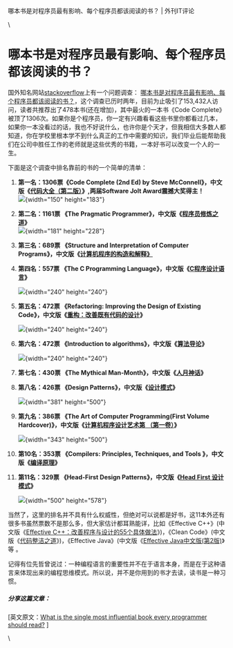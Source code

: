 哪本书是对程序员最有影响、每个程序员都该阅读的书？ | 外刊IT评论
<div>

<div style="-evernote-webclip:true">

\
<div>

<div>

<div>

<div>

哪本书是对程序员最有影响、每个程序员都该阅读的书？
==================================================

<div>

<div>

</div>

</div>

</div>

<div>

国外知名网站[stackoverflow](http://stackoverflow.com/)上有一个问题调查：
[哪本书是对程序员最有影响、每个程序员都该阅读的书？](http://stackoverflow.com/questions/1711/what-is-the-single-most-influential-book-every-programmer-should-read?tab=votes#tab-top)，这个调查已历时两年，目前为止吸引了153,432人访问，读者共推荐出了478本书(还在增加)，其中最火的一本书《Code
Complete》被顶了1306次。如果你是个程序员，你一定有兴趣看看这些书里你都看过几本，如果你一本没看过的话，我也不好说什么，也许你是个天才，但我相信大多数人都知道，你在学校里根本学不到什么真正的工作中需要的知识，我们毕业后能帮助我们在公司中胜任工作的老师就是这些优秀的书籍，一本好书可以改变一个人的一生。

下面是这个调查中排名靠前的书的一个简单的清单：

1.  **第一名：1306票《Code Complete (2nd Ed) by Steve
    McConnell》，中文版《[代码大全（第二版）](http://t.cn/zHPkeb4)》,两届Software
    Jolt Award震撼大奖得主！**\
    ![](哪本书是对程序员最有影响、每个程序员都该阅读的书？%20-%20外刊IT评论_files/728-4.jpg){width="150"
    height="183"}
2.  **第二名：1161票 《The Pragmatic
    Programmer》，中文版《[程序员修炼之道](http://t.cn/zHPF56e)》**\
    ![](哪本书是对程序员最有影响、每个程序员都该阅读的书？%20-%20外刊IT评论_files/tpp.jpg){width="181"
    height="228"}
3.  **第三名：689票 《Structure and Interpretation of Computer
    Programs》，中文版《[计算机程序的构造和解释》](http://t.cn/zHBjGYm)**
    <div>

    <div>

    </div>

    </div>

4.  **第四名：557票 《The C Programming
    Language》，中文版《[C程序设计语言](http://t.cn/zHBjcqX)》**
    <div>

    ![](哪本书是对程序员最有影响、每个程序员都该阅读的书？%20-%20外刊IT评论_files/the-c-programming-language.jpg){width="240"
    height="240"}

    </div>

5.  **第五名：472票 《Refactoring: Improving the Design of Existing
    Code》，中文版《[重构：改善既有代码的设计](http://t.cn/zHBjMtd)》**
    <div>

    ![](哪本书是对程序员最有影响、每个程序员都该阅读的书？%20-%20外刊IT评论_files/41191.jpg){width="240"
    height="240"}

    </div>

6.  **第六名：472票 《Introduction to
    algorithms》，中文版《[算法导论](http://t.cn/zHBjJWc)》**
    <div>

    ![](哪本书是对程序员最有影响、每个程序员都该阅读的书？%20-%20外刊IT评论_files/SL500_AA240_.jpg){width="240"
    height="240"}

    </div>

7.  **第七名：430票 《The Mythical
    Man-Month》，中文版《[人月神话](http://t.cn/zHBjoHK)》**
    <div>

    <div>

    </div>

    </div>

8.  **第八名：426票 《Design
    Patterns》，中文版《[设计模式](http://t.cn/zHBj9rE)》**
    <div>

    ![](哪本书是对程序员最有影响、每个程序员都该阅读的书？%20-%20外刊IT评论_files/LZZZZZZZ.jpg){width="381"
    height="500"}

    </div>

9.  **第九名：386票 《The Art of Computer Programming(First Volume
    Hardcover)》，中文版《[计算机程序设计艺术第
    （第一卷）](http://t.cn/zHBj0S3)》**
    <div>

    ![](哪本书是对程序员最有影响、每个程序员都该阅读的书？%20-%20外刊IT评论_files/75dd9_programming_41T1XCAEE1L.jpg){width="343"
    height="500"}

    </div>

10. **第10名：353票 《Compilers: Principles, Techniques, and Tools
    》，中文版《[编译原理](http://t.cn/zHBjlyA)》**
    <div>

    <div>

    </div>

    </div>

11. **第11名：329票 《Head-First Design Patterns》，中文版《[Head First
    设计模式](http://t.cn/zHBjYnw)》**
    <div>

    ![](哪本书是对程序员最有影响、每个程序员都该阅读的书？%20-%20外刊IT评论_files/hfdp.jpg){width="500"
    height="578"}

    </div>

当然了，这里的排名并不具有什么权威性，但绝对可以说都是好书，这11本外还有很多书虽然票数不是那么多，但大家估计都耳熟能详，比如《Effective
C++》(中文版《[Effective
C++：改善程序与设计的55个具体做法](http://t.cn/zHBjRgY)》)，《Clean
Code》(中文版《[代码整洁之道](http://t.cn/zHBjQoc)》)，《Effective
Java》(中文版《[Effective Java中文版(第2版)](http://t.cn/zHBjnOa)》等 。

记得有位先哲曾说过：一种编程语言的重要性并不在于语言本身，而是在于这种语言来体现出来的编程思维模式。所以说，并不是你用到的书才去读，读书是一种习惯。

##### 分享这篇文章：

<div>

\[英文原文：[What is the single most influential book every programmer
should
read?](http://stackoverflow.com/questions/1711/what-is-the-single-most-influential-book-every-programmer-should-read?tab=votes#tab-top)
\]

</div>

</div>

</div>

</div>

</div>

\

</div>

</div>
